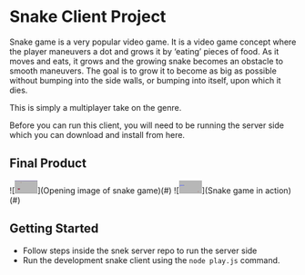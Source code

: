 # Snake Client Project

Snake game is a very popular video game. It is a video game concept where the player maneuvers a dot and grows it by ‘eating’ pieces of food. As it moves and eats, it grows and the growing snake becomes an obstacle to smooth maneuvers. The goal is to grow it to become as big as possible without bumping into the side walls, or bumping into itself, upon which it dies.

This is simply a multiplayer take on the genre.

Before you can run this client, you will need to be running the server side which you can download and install from here. 

## Final Product

![<img alt="Snake Game opening screen" width="40px" src="snake_image.png" />](Opening image of snake game)(#)
![<img alt="Snake Game in action" width="40px" src="snake_image_2 .png" />](Snake game in action)(#)



## Getting Started

- Follow steps inside the snek server repo to run the server side
- Run the development snake client using the `node play.js` command.